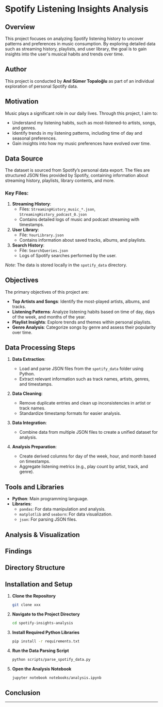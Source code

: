 # Spotify Listening Insights Analysis

## Overview

This project focuses on analyzing Spotify listening history to uncover patterns and preferences in music consumption. By exploring detailed data such as streaming history, playlists, and user library, the goal is to gain insights into the user's musical habits and trends over time.

## Author

This project is conducted by **Anıl Sümer Topaloğlu** as part of an individual exploration of personal Spotify data.

## Motivation

Music plays a significant role in our daily lives. Through this project, I aim to:
- Understand my listening habits, such as most-listened-to artists, songs, and genres.
- Identify trends in my listening patterns, including time of day and seasonal preferences.
- Gain insights into how my music preferences have evolved over time.

## Data Source

The dataset is sourced from Spotify’s personal data export. The files are structured JSON files provided by Spotify, containing information about streaming history, playlists, library contents, and more.

### Key Files:
1. **Streaming History**:
   - Files: `StreamingHistory_music_*.json`, `StreamingHistory_podcast_0.json`
   - Contains detailed logs of music and podcast streaming with timestamps.
2. **User Library**:
   - File: `YourLibrary.json`
   - Contains information about saved tracks, albums, and playlists.
3. **Search History**:
   - File: `SearchQueries.json`
   - Logs of Spotify searches performed by the user.

*Note*: The data is stored locally in the `spotify_data` directory.

## Objectives

The primary objectives of this project are:
- **Top Artists and Songs**: Identify the most-played artists, albums, and tracks.
- **Listening Patterns**: Analyze listening habits based on time of day, days of the week, and months of the year.
- **Playlist Insights**: Explore trends and themes within personal playlists.
- **Genre Analysis**: Categorize songs by genre and assess their popularity over time.

## Data Processing Steps

1. **Data Extraction**:
   - Load and parse JSON files from the `spotify_data` folder using Python.
   - Extract relevant information such as track names, artists, genres, and timestamps.

2. **Data Cleaning**:
   - Remove duplicate entries and clean up inconsistencies in artist or track names.
   - Standardize timestamp formats for easier analysis.

3. **Data Integration**:
   - Combine data from multiple JSON files to create a unified dataset for analysis.

4. **Analysis Preparation**:
   - Create derived columns for day of the week, hour, and month based on timestamps.
   - Aggregate listening metrics (e.g., play count by artist, track, and genre).

## Tools and Libraries

- **Python**: Main programming language.
- **Libraries**:
  - `pandas`: For data manipulation and analysis.
  - `matplotlib` and `seaborn`: For data visualization.
  - `json`: For parsing JSON files.

## Analysis & Visualization


## Findings


## Directory Structure


## Installation and Setup

1. **Clone the Repository**
    ```bash
    git clone xxx
    ```

2. **Navigate to the Project Directory**
    ```bash
    cd spotify-insights-analysis
    ```

3. **Install Required Python Libraries**
    ```bash
    pip install -r requirements.txt
    ```

4. **Run the Data Parsing Script**
    ```bash
    python scripts/parse_spotify_data.py
    ```

5. **Open the Analysis Notebook**
    ```bash
    jupyter notebook notebooks/analysis.ipynb
    ```


## Conclusion


---

